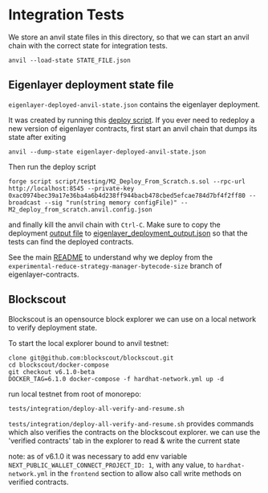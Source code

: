 # Integration Tests

We store an anvil state files in this directory, so that we can start an anvil chain with the correct state for integration tests.
```
anvil --load-state STATE_FILE.json
```

## Eigenlayer deployment state file
`eigenlayer-deployed-anvil-state.json` contains the eigenlayer deployment.

It was created by running this [deploy script](https://github.com/Layr-Labs/eigenlayer-contracts/blob/2cb9ed107c6c918b9dfbac94cd71b4ab7c94e8c2/script/testing/M2_Deploy_From_Scratch.s.sol). If you ever need to redeploy a new version of eigenlayer contracts, first start an anvil chain that dumps its state after exiting
```
anvil --dump-state eigenlayer-deployed-anvil-state.json
```
Then run the deploy script
```
forge script script/testing/M2_Deploy_From_Scratch.s.sol --rpc-url http://localhost:8545 --private-key 0xac0974bec39a17e36ba4a6b4d238ff944bacb478cbed5efcae784d7bf4f2ff80 --broadcast --sig "run(string memory configFile)" -- M2_deploy_from_scratch.anvil.config.json
```
and finally kill the anvil chain with `Ctrl-C`. Make sure to copy the deployment [output file](https://github.com/Layr-Labs/eigenlayer-contracts/blob/master/script/output/M2_from_scratch_deployment_data.json) to [eigenlayer_deployment_output.json](../../contracts/script/output/31337/eigenlayer_deployment_output.json) so that the tests can find the deployed contracts.

See the main [README](../../README.md#dependencies) to understand why we deploy from the `experimental-reduce-strategy-manager-bytecode-size` branch of eigenlayer-contracts.

## Blockscout
Blockscout is an opensource block explorer we can use on a local network to verify deployment state.

To start the local explorer bound to anvil testnet:
```
clone git@github.com:blockscout/blockscout.git
cd blockscout/docker-compose
git checkout v6.1.0-beta
DOCKER_TAG=6.1.0 docker-compose -f hardhat-network.yml up -d
```
run local testnet from root of monorepo:
```
tests/integration/deploy-all-verify-and-resume.sh
```

`tests/integration/deploy-all-verify-and-resume.sh` provides commands which also verifies the contracts on the blockscout explorer.
we can use the 'verified contracts' tab in the explorer to read & write the current state

note: as of v6.1.0 it was necessary to add env variable `NEXT_PUBLIC_WALLET_CONNECT_PROJECT_ID: 1`, with any value, to `hardhat-network.yml` in the `frontend` section to allow also call write methods on verified contracts.

